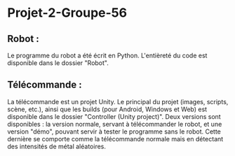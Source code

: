 # Projet-2-Groupe-56

## Robot : 
Le programme du robot a été écrit en Python. L'entièreté du code est disponible dans le dossier "Robot".
## Télécommande : 
La télécommande est un projet Unity. Le principal du projet (images, scripts, scène, etc.), ainsi que les builds (pour Android, Windows et Web) est disponible dans le dossier "Controller (Unity project)".
Deux versions sont disponibles : la version normale, servant à télécommander le robot, et une version "démo", pouvant servir à tester le programme sans le robot. Cette dernière se comporte comme la télécommande normale mais en détectant des intensités de métal aléatoires.
